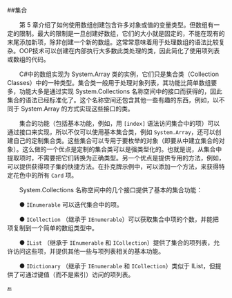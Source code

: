 ##集合

&emsp;&emsp;第 5 章介绍了如何使用数组创建包含许多对象或值的变量类型。但数组有一定的限制。最大的限制是一旦创建好数组，它们的大小就是固定的，不能在现有的末尾添加新项，除非创建一个新的数组。这常常意味着用于处理数组的语法比较复杂。OOP技术可以创建在内部执行大多数此类处理的类，因此简化了使用项列表或数组的代码。

&emsp;&emsp;C#中的数组实现为 System.Array 类的实例，它们只是集合类（Collection Classes）中的一种类型。集合类一般用于处理对象列表，其功能比简单数组要多，功能大多是通过实现 System.Collections 名称空间中的接口而获得的，因此集合的语法已经标准化了。这个名称空间还包含其他一些有趣的东西，例如，以不同于 System.Array 的方式实现这些接口的类。

&emsp;&emsp;集合的功能（包括基本功能，例如，用 `[index]` 语法访问集合中的项）可以通过接口来实现，所以不仅可以使用基本集合类，例如 `System.Array`，还可以创建自己的定制集合类。这些集合可以专用于要枚举的对象（即要从中建立集合的对象）。这么做的一个优点是定制的集合类可以是强类型化的。也就是说，从集合中提取项时，不需要把它们转换为正确类型。另一个优点是提供专用的方法，例如，可以提供获得项子集的快捷方法。在扑克牌示例中，可以添加一个方法，来获得特定花色中的所有 `Card` 项。

&emsp;&emsp;System.Collections 名称空间中的几个接口提供了基本的集合功能：

&emsp;&emsp;● `IEnumerable` 可以迭代集合中的项。

&emsp;&emsp;● `ICollection` （继承于 `IEnumerable`）可以获取集合中项的个数，并能把项复制到一个简单的数组类型中。

&emsp;&emsp;● `IList` （继承于 `IEnumerable` 和 `ICollection`）提供了集合的项列表，允许访问这些项，并提供其他一些与项列表相关的基本功能。

&emsp;&emsp;● `IDictionary` （继承于 `IEnumerable` 和 `ICollection`）类似于 IList，但提供了可通过键值（而不是索引）访问的项列表。




































🔚